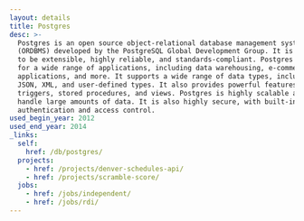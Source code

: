 ```yaml
---
layout: details
title: Postgres
desc: >-
  Postgres is an open source object-relational database management system
  (ORDBMS) developed by the PostgreSQL Global Development Group. It is designed
  to be extensible, highly reliable, and standards-compliant. Postgres is used
  for a wide range of applications, including data warehousing, e-commerce, web
  applications, and more. It supports a wide range of data types, including
  JSON, XML, and user-defined types. It also provides powerful features such as
  triggers, stored procedures, and views. Postgres is highly scalable and can
  handle large amounts of data. It is also highly secure, with built-in
  authentication and access control.
used_begin_year: 2012
used_end_year: 2014
_links:
  self:
    href: /db/postgres/
  projects:
    - href: /projects/denver-schedules-api/
    - href: /projects/scramble-score/
  jobs:
    - href: /jobs/independent/
    - href: /jobs/rdi/
---
```

